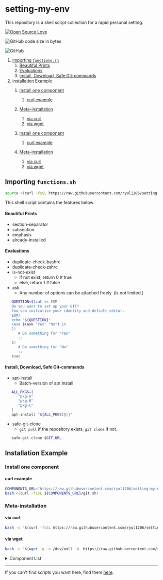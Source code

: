 # setting-my-env
This repository is a shell script collection for a rapid personal setting.

[![Open Source Love](https://badges.frapsoft.com/os/v1/open-source.svg?v=103)](https://github.com/ellerbrock/open-source-badges/)

![GitHub code size in bytes](https://img.shields.io/github/languages/code-size/ryul1206/setting-my-env.svg)

![GitHub](https://img.shields.io/github/license/ryul1206/setting-my-env.svg)

1. [Importing `functions.sh`](#importing-functionssh)
      1. [Beautiful Prints](#beautiful-prints)
      2. [Evaluations](#evaluations)
      3. [Install, Download, Safe Git-commands](#install-download-safe-git-commands)
2. [Installation Example](#installation-example)
   1. [Install one component](#install-one-component)
      1. [curl example](#curl-example)
   2. [Meta-installation](#meta-installation)
      1. [via curl](#via-curl)
      2. [via wget](#via-wget)

   1. [Install one component](#install-one-component)

      1. [curl example](#curl-example)

   2. [Meta-installation](#meta-installation)

      1. [via curl](#via-curl)
      2. [via wget](#via-wget)

## Importing `functions.sh` 

``` sh
source <(curl -fsSL https://raw.githubusercontent.com/ryul1206/setting-my-env/master/functions.sh)
```

This shell script contains the features below:

#### Beautiful Prints

* section-separator
* subsection
* emphasis
* already-installed

#### Evaluations

* duplicate-check-bashrc
* duplicate-check-zshrc
* is-not-exist
  + if not exist, return 0 # true
  + else, return 1 # false
* ask
  + Any number of options can be attached freely. (is not limited.)

   

``` sh
   QUESTION=$(cat << EOM
   Do you want to set up your GIT?
   You can initialize your identity and default editor.
   EOM)
   echo "${QUESTION}"
   case $(ask "Yes" "No") in
   1)
      # Do something for "Yes"
      ;;
   2)
      # Do something for "No"
      ;;
   esac
   ```

#### Install, Download, Safe Git-commands

* apt-install
  + Batch-version of apt install

   

``` sh
   ALL_PKGS=(
      "pkg-A"
      "pkg-B"
      "pkg-C"
   )
   apt-install "${ALL_PKGS[@]}"
   ```

* safe-git-clone
  + `git pull` if the repository exists, `git clone` if not.

   

``` sh
   safe-git-clone $GIT_URL
   ```

## Installation Example

### Install one component

#### curl example

``` sh
COMPONENTS_URL="https://raw.githubusercontent.com/ryul1206/setting-my-env/master/components"
bash <(curl -fsSL ${COMPONENTS_URL}/git.sh)
```

### Meta-installation

#### via curl

``` sh
bash -c "$(curl -fsSL https://raw.githubusercontent.com/ryul1206/setting-my-env/master/install.sh)"
```

#### via wget

``` sh
bash -c "$(wget -q -o /dev/null -O- https://raw.githubusercontent.com/ryul1206/setting-my-env/master/install.sh)"
```

<details><summary>Component List</summary>
<p>

1. basics

   - git
   - vim 
   - npm
   - curl
   - wget
   - zsh

     - oh-my-zsh
     - zsh-autosuggestions

   - python

3. utilities

   - vscode
   - slack
   - google-chrome
   - gnome-panel
   - [todoist](https://github.com/KryDos/todoist-linux) (will be installed in `~/Downloads` )
   - [OBS](https://obsproject.com/)
   - [logitech-mx-master](https://wiki.archlinux.org/index.php/Logitech_MX_Master)

4. others

   - ros1 (melodic)

</p>
</details>

---

If you can't find scripts you want here, find them [here](https://github.com/ohilho/initialize_script).

